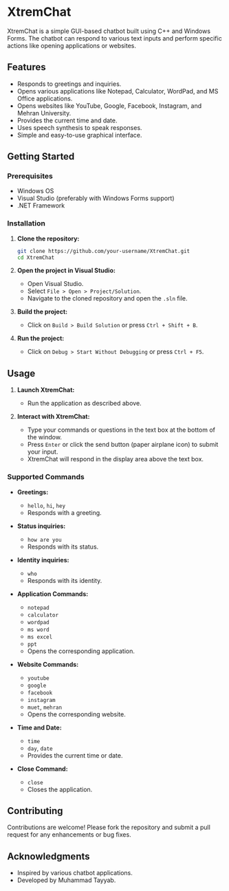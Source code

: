 # XtremChat

XtremChat is a simple GUI-based chatbot built using C++ and Windows Forms. The chatbot can respond to various text inputs and perform specific actions like opening applications or websites.

## Features

- Responds to greetings and inquiries.
- Opens various applications like Notepad, Calculator, WordPad, and MS Office applications.
- Opens websites like YouTube, Google, Facebook, Instagram, and Mehran University.
- Provides the current time and date.
- Uses speech synthesis to speak responses.
- Simple and easy-to-use graphical interface.

## Getting Started

### Prerequisites

- Windows OS
- Visual Studio (preferably with Windows Forms support)
- .NET Framework

### Installation

1. **Clone the repository:**
    ```bash
    git clone https://github.com/your-username/XtremChat.git
    cd XtremChat
    ```

2. **Open the project in Visual Studio:**
    - Open Visual Studio.
    - Select `File > Open > Project/Solution`.
    - Navigate to the cloned repository and open the `.sln` file.

3. **Build the project:**
    - Click on `Build > Build Solution` or press `Ctrl + Shift + B`.

4. **Run the project:**
    - Click on `Debug > Start Without Debugging` or press `Ctrl + F5`.

## Usage

1. **Launch XtremChat:**
    - Run the application as described above.

2. **Interact with XtremChat:**
    - Type your commands or questions in the text box at the bottom of the window.
    - Press `Enter` or click the send button (paper airplane icon) to submit your input.
    - XtremChat will respond in the display area above the text box.

### Supported Commands

- **Greetings:** 
  - `hello`, `hi`, `hey`
  - Responds with a greeting.
  
- **Status inquiries:**
  - `how are you`
  - Responds with its status.

- **Identity inquiries:**
  - `who`
  - Responds with its identity.

- **Application Commands:**
  - `notepad`
  - `calculator`
  - `wordpad`
  - `ms word`
  - `ms excel`
  - `ppt`
  - Opens the corresponding application.

- **Website Commands:**
  - `youtube`
  - `google`
  - `facebook`
  - `instagram`
  - `muet`, `mehran`
  - Opens the corresponding website.

- **Time and Date:**
  - `time`
  - `day`, `date`
  - Provides the current time or date.

- **Close Command:**
  - `close`
  - Closes the application.

## Contributing

Contributions are welcome! Please fork the repository and submit a pull request for any enhancements or bug fixes.



## Acknowledgments

- Inspired by various chatbot applications.
- Developed by Muhammad Tayyab.

